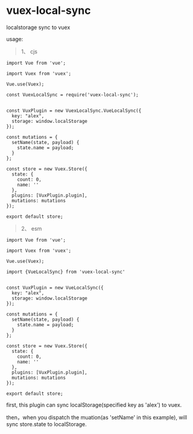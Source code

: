 # vuex-local-sync
localstorage sync to vuex



usage:

>1、 cjs


    import Vue from 'vue';
    
    import Vuex from 'vuex';
    
    Vue.use(Vuex);
    
    const VuexLocalSync = require('vuex-local-sync');
   
    
    const VuxPlugin = new VuexLocalSync.VueLocalSync({
      key: "alex",
      storage: window.localStorage
    });
    
    const mutations = {
      setName(state, payload) {
        state.name = payload;
      }
    };
    
    const store = new Vuex.Store({
      state: {
        count: 0,
        name: ''
      },
      plugins: [VuxPlugin.plugin],
      mutations: mutations
    });
    
    export default store;
    
    
 >2、 esm


    import Vue from 'vue';
    
    import Vuex from 'vuex';
    
    Vue.use(Vuex);
    
    import {VueLocalSync} from 'vuex-local-sync'
   
    
    const VuxPlugin = new VueLocalSync({
      key: "alex",
      storage: window.localStorage
    });
    
    const mutations = {
      setName(state, payload) {
        state.name = payload;
      }
    };
    
    const store = new Vuex.Store({
      state: {
        count: 0,
        name: ''
      },
      plugins: [VuxPlugin.plugin],
      mutations: mutations
    });
    
    export default store;
    
  
    
 first, this plugin can sync localStorage(specified key as 'alex') to vuex.  
 
 then，when you dispatch the muation(as 'setName' in this example), will sync store.state to localStorage.
 
 